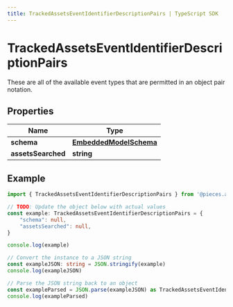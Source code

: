 ```yaml
---
title: TrackedAssetsEventIdentifierDescriptionPairs | TypeScript SDK
---
```



# TrackedAssetsEventIdentifierDescriptionPairs

These are all of the available event types that are permitted in an object pair notation.

## Properties

Name | Type
------------ | -------------
**schema** | [**EmbeddedModelSchema**](EmbeddedModelSchema)
**assetsSearched** | **string**

## Example

```typescript
import { TrackedAssetsEventIdentifierDescriptionPairs } from '@pieces.app/pieces-os-client'

// TODO: Update the object below with actual values
const example: TrackedAssetsEventIdentifierDescriptionPairs = {
    "schema": null,
    "assetsSearched": null,
}

console.log(example)

// Convert the instance to a JSON string
const exampleJSON: string = JSON.stringify(example)
console.log(exampleJSON)

// Parse the JSON string back to an object
const exampleParsed = JSON.parse(exampleJSON) as TrackedAssetsEventIdentifierDescriptionPairs
console.log(exampleParsed)
```



